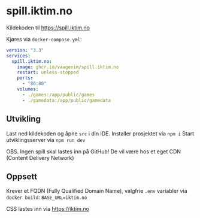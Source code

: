 # spill.iktim.no
Kildekoden til https://spill.iktim.no

Kjøres via `docker-compose.yml`:
```yaml
version: "3.3"
services:
  spill.iktim.no:
    image: ghcr.io/vaagenim/spill.iktim.no
    restart: unless-stopped
    ports:
      - "80:80"
    volumes:
      - ./games:/app/public/games
      - ./gamedata:/app/public/gamedata
```

## Utvikling
Last ned kildekoden og åpne `src` i din IDE.
Installer prosjektet via `npm i`
Start utviklingsserver via `npm run dev`

OBS. Ingen spill skal lastes inn på GitHub! De vil være hos et eget CDN (Content Delivery Network)

## Oppsett
Krever et FQDN (Fully Qualified Domain Name), valgfrie `.env` variabler via `docker build`:
`BASE_URL=iktim.no`

CSS lastes inn via https://iktim.no
